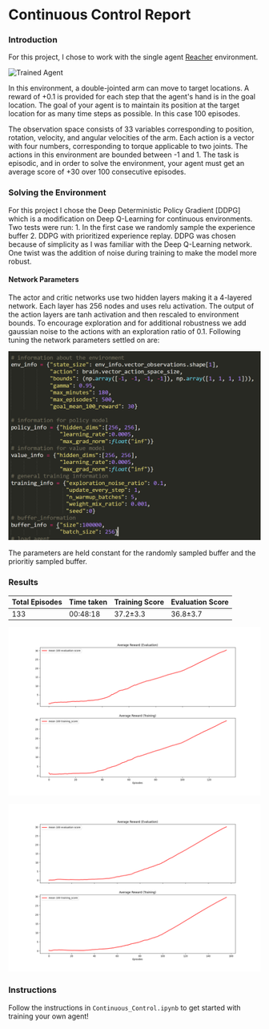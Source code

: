 [//]: # (Image References)

[image1]: https://user-images.githubusercontent.com/10624937/43851024-320ba930-9aff-11e8-8493-ee547c6af349.gif "Trained Agent"

# Continuous Control Report

### Introduction

For this project, I chose to work with the single agent [Reacher](https://github.com/Unity-Technologies/ml-agents/blob/master/docs/Learning-Environment-Examples.md#reacher) environment. 

![Trained Agent][image1]

In this environment, a double-jointed arm can move to target locations. A reward of +0.1 is provided for each step that the agent's hand is in the goal location. The goal of your agent is to maintain its position at the target location for as many time steps as possible. In this case 100 episodes. 

The observation space consists of 33 variables corresponding to position, rotation, velocity, and angular velocities of the arm. Each action is a vector with four numbers, corresponding to torque applicable to two joints. The actions in this environment are bounded between -1 and 1. The task is episodic, and in order to solve the environment,  your agent must get an average score of +30 over 100 consecutive episodes.

### Solving the Environment
For this project I chose the Deep Deterministic Policy Gradient [DDPG] which is a modification on Deep Q-Learning for continuous environments. Two tests were run:
    1. In the first case we randomly sample the experience buffer
    2. DDPG with prioritized experience replay.
DDPG was chosen because of simplicity as I was familiar with the Deep Q-Learning network. One twist was the addition of noise during training to make the model more robust. 

#### Network Parameters
The actor and critic networks use two hidden layers making it a 4-layered network. Each layer has 256 nodes and uses relu activation. The output of the action layers are tanh activation and then rescaled to environment bounds. To encourage exploration and for additional robustness we add gaussian noise to the actions with an exploration ratio of 0.1. Following tuning the network parameters settled on are:
<p align="center">
<img src="./results/network_parameters.PNG">
</p>
The parameters are held constant for the randomly sampled buffer and the prioritiy sampled buffer.

### Results
| Total Episodes | Time taken | Training Score | Evaluation Score |
| -------------  | ------------- | ------------- | ------------- |
| 133   | 00:48:18  | 37.2±3.3  | 36.8±3.7  |

<p align="center">
<img src="./results/Random_Sampling/scores_plot.png">
</p>

<p align="center">
<img src="./results/Priotized_Replay/scores_plot.png">
</p>


### Instructions

Follow the instructions in `Continuous_Control.ipynb` to get started with training your own agent!  

